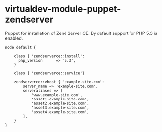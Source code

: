 virtualdev-module-puppet-zendserver
===================================

Puppet for installation of Zend Server CE. By default support for PHP 5.3 is enabled.


	node default {

		class { 'zendserverce::install':
		  php_version      => '5.3',
		}
		
		class { 'zendserverce::service'}
	
		zendserverce::vhost { 'example-site.com':
			server_name	=> 'example-site.com',
			serveraliases => [
				'www.example-site.com',
				'asset1.example-site.com',
				'asset2.example-site.com',
				'asset3.example-site.com',
				'asset4.example-site.com',
			],
		}
	}
